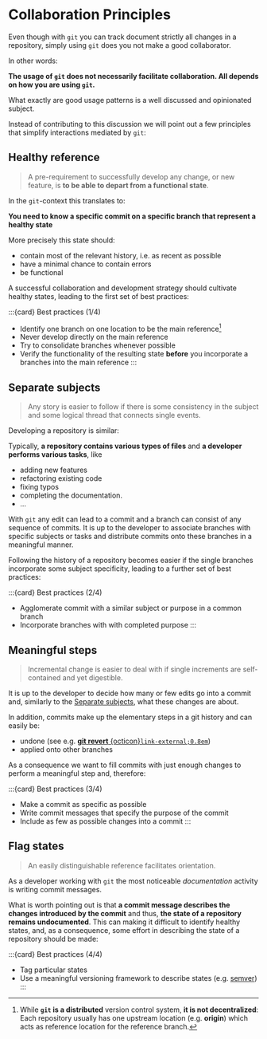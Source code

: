 # Collaboration Principles

Even though with `git` you can track document strictly all changes in a repository, simply using `git` does you not make a good collaborator.

In other words:

**The usage of `git` does not necessarily facilitate collaboration. All depends on how you are using `git`.**

What exactly are good usage patterns is a well discussed and opinionated subject.

Instead of contributing to this discussion we will point out a few principles that simplify interactions mediated by `git`:

## Healthy reference

> A pre-requirement to successfully develop any change, or new feature, is **to be able to depart from a functional state**.

In the `git`-context this translates to:

**You need to know a specific commit on a specific branch that represent a healthy state**

More precisely this state should:

- contain most of the relevant history, i.e. as recent as possible
- have a minimal chance to contain errors
- be functional

A successful collaboration and development strategy should cultivate healthy states, leading to the first set of best practices:

:::{card} Best practices (1/4)
- Identify one branch on one location to be the main reference[^sn1]
- Never develop directly on the main reference
- Try to consolidate branches whenever possible
- Verify the functionality of the resulting state **before** you incorporate a branches into the main reference 
:::

[^sn1]: While **`git` is a distributed** version control system, **it is not decentralized**: Each repository usually has one upstream location (e.g. **origin**) which acts as reference location for the reference branch.

## Separate subjects
> Any story is easier to follow if there is some consistency in the subject and some logical thread that connects single events.

Developing a repository is similar:

Typically, **a repository contains various types of files** and **a developer performs various tasks**, like
- adding new features
- refactoring existing code
- fixing typos
- completing the documentation.
- ...

With `git` any edit can lead to a commit and a branch can consist of any sequence of commits.
It is up to the developer to associate branches with specific subjects or tasks and distribute commits onto these branches in a meaningful manner.

Following the history of a repository becomes easier if the single branches incorporate some subject specificity, leading to a further set of best practices:

:::{card} Best practices (2/4)
- Agglomerate commit with a similar subject or purpose in a common branch
- Incorporate branches with with completed purpose
:::

## Meaningful steps

> Incremental change is easier to deal with if single increments are self-contained and yet digestible.

It is up to the developer to decide how many or few edits go into a commit and, similarly to the [Separate subjects](#separate-subjects), what these changes are about.

In addition, commits make up the elementary steps in a git history and can easily be:

- undone (see e.g. [**git revert**&nbsp;{octicon}`link-external;0.8em`](https://git-scm.com/docs/git-revert))
- applied onto other branches

As a consequence we want to fill commits with just enough changes to perform a meaningful step and, therefore:

:::{card} Best practices (3/4)
- Make a commit as specific as possible
- Write commit messages that specify the purpose of the commit
- Include as few as possible changes into a commit
:::

## Flag states

> An easily distinguishable reference facilitates orientation.

As a developer working with `git` the most noticeable _documentation_ activity is writing commit messages.

What is worth pointing out is that **a commit message describes the changes introduced by the commit** and thus, **the state of a repository remains undocumented**.
This can making it difficult to identify healthy states, and, as a consequence, some effort in describing the state of a repository should be made:

:::{card} Best practices (4/4)
- Tag particular states
- Use a meaningful versioning framework to describe states (e.g. [semver](https://semver.org/))
:::
